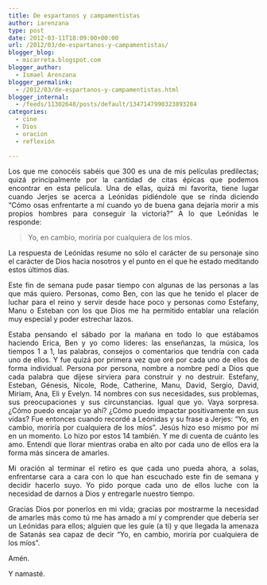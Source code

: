 ```yaml
---
title: De espartanos y campamentistas
author: iarenzana
type: post
date: 2012-03-11T18:09:00+00:00
url: /2012/03/de-espartanos-y-campamentistas/
blogger_blog:
  - micarreta.blogspot.com
blogger_author:
  - Ismael Arenzana
blogger_permalink:
  - /2012/03/de-espartanos-y-campamentistas.html
blogger_internal:
  - /feeds/11302648/posts/default/1347147990323893284
categories:
  - cine
  - Dios
  - oracion
  - reflexión

---
```

<p style="text-align: justify;">
  Los que me conocéis sabéis que 300 es una de mis películas predilectas; quizá principalmente por la cantidad de citas épicas que podemos encontrar en esta película. Una de ellas, quizá mi favorita, tiene lugar cuando Jerjes se acerca a Leónidas pidiéndole que se rinda diciendo &#8220;Cómo osas enfrentarte a mí cuando yo de buena gana dejaría morir a mis propios hombres para conseguir la victoria?&#8221; A lo que Leónidas le responde:
</p>

> <p style="text-align: justify;">
>   Yo, en cambio, moriría por cualquiera de los míos.
> </p>

<p style="text-align: justify;">
  La respuesta de Leónidas resume no sólo el carácter de su personaje sino el carácter de Dios hacia nosotros y el punto en el que he estado meditando estos últimos días.
</p>

<p style="text-align: justify;">
  Este fin de semana pude pasar tiempo con algunas de las personas a las que más quiero. Personas, como Ben, con las que he tenido el placer de luchar para el reino y servir desde hace poco y personas como Estefany, Manu o Esteban con los que Dios me ha permitido entablar una relación muy especial y poder estrechar lazos.
</p>

<p style="text-align: justify;">
  Estaba pensando el sábado por la mañana en todo lo que estábamos haciendo Erica, Ben y yo como líderes: las enseñanzas, la música, los tiempos 1 a 1, las palabras, consejos o comentarios que tendría con cada uno de ellos. Y fue quizá por primera vez que oré por cada uno de ellos de forma individual. Persona por persona, nombre a nombre pedí a Dios que cada palabra que dijese sirviera para construir y no destruir. Estefany, Esteban, Génesis, Nicole, Rode, Catherine, Manu, David, Sergio, David, Miriam, Ana, Eli y Evelyn. 14 nombres con sus necesidades, sus problemas, sus preocupaciones y sus circunstancias. Igual que yo. Vaya sorpresa. ¿Cómo puedo encajar yo ahí? ¿Cómo puedo impactar positivamente en sus vidas? Fue entonces cuando recordé a Leónidas y su frase a Jerjes: &#8220;Yo, en cambio, moriría por cualquiera de los míos&#8221;. Jesús hizo eso mismo por mí en un momento. Lo hizo por estos 14 también. Y me di cuenta de cuánto les amo. Entendí que llorar mientras oraba en alto por cada uno de ellos era la forma más sincera de amarles.
</p>

<p style="text-align: justify;">
  Mi oración al terminar el retiro es que cada uno pueda ahora, a solas, enfrentarse cara a cara con lo que han escuchado este fin de semana y decidir hacerlo suyo. Yo pido porque cada uno de ellos luche con la necesidad de darnos a Dios y entregarle nuestro tiempo.
</p>

<p style="text-align: justify;">
  Gracias Dios por ponerlos en mi vida; gracias por mostrarme la necesidad de amarles más como tú me has amado a mí y comprender que debería ser un Leónidas para ellos; alguien que les guíe (a ti) y que llegada la amenaza de Satanás sea capaz de decir &#8220;Yo, en cambio, moriría por cualquiera de los míos&#8221;.
</p>

<p style="text-align: justify;">
  Amén.
</p>

<p style="text-align: justify;">
  Y namasté.
</p>